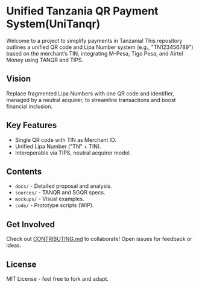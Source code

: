 # Unified Tanzania QR Payment System(UniTanqr)

Welcome to a project to simplify payments in Tanzania! This repository outlines a unified QR code and Lipa Number system (e.g., "TN123456789") based on the merchant’s TIN, integrating M-Pesa, Tigo Pesa, and Airtel Money using TANQR and TIPS.

## Vision
Replace fragmented Lipa Numbers with one QR code and identifier, managed by a neutral acquirer, to streamline transactions and boost financial inclusion.

## Key Features
- Single QR code with TIN as Merchant ID.
- Unified Lipa Number ("TN" + TIN).
- Interoperable via TIPS, neutral acquirer model.

## Contents
- `docs/` - Detailed proposal and analysis.
- `sources/` - TANQR and SGQR specs.
- `mockups/` - Visual examples.
- `code/` - Prototype scripts (WIP).

## Get Involved
Check out [CONTRIBUTING.md](#contributingmd) to collaborate! Open issues for feedback or ideas.

## License
MIT License - feel free to fork and adapt.
